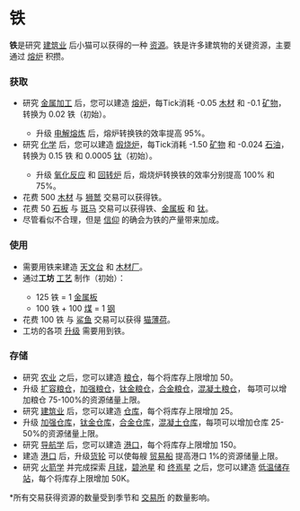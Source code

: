 # 铁

  <p><strong>铁</strong>是研究 <a href="?file=001-猫咪百科/03-科学/01-科学#建筑业">建筑业</a> 后小猫可以获得的一种 <a href="?file=003-资源大全/005-资源介绍">资源</a>。铁是许多建筑物的关键资源，主要通过 <a href="?file=001-猫咪百科/01-建筑物/06-工业建筑#熔炉">熔炉</a> 积攒。</p>


### 获取

   <ul>
    <li>研究 <a href="?file=001-猫咪百科/03-科学/01-科学#金属加工">金属加工</a> 后，您可以建造 <a href="?file=001-猫咪百科/01-建筑物/06-工业建筑#熔炉">熔炉</a>，每Tick消耗 -0.05 <a href="?file=003-资源大全/02-木材">木材</a> 和 -0.1 <a href="?file=003-资源大全/03-矿物">矿物</a>，转换为 0.02 铁</a>（初始）。</li>
    <ul>
     <li>升级 <a href="?file=001-猫咪百科/04-工坊/01-升级#电解熔炼">电解熔炼</a> 后，熔炉转换铁的效率提高 95%。</li>
    </ul>
    <li>研究 <a href="?file=001-猫咪百科/03-科学/01-科学#化学">化学</a> 后，您可以建造 <a href="?file=001-猫咪百科/01-建筑物/06-工业建筑#煅烧炉">煅烧炉</a>，每Tick消耗 -1.50 <a href="?file=003-资源大全/03-矿物">矿物</a> 和 -0.024 <a href="?file=003-资源大全/08-石油">石油</a>，转换为 0.15 铁 和 0.0005 <a href="?file=003-资源大全/09-钛">钛</a>（初始）。</li>
    <ul>
     <li>升级 <a href="?file=001-猫咪百科/04-工坊/01-升级#氧化反应">氧化反应</a> 和 <a href="?file=001-猫咪百科/04-工坊/01-升级#回转炉">回转炉</a> 后，煅烧炉转换铁的效率分别提高 100% 和 75%。</li>
    </ul>
    <li>花费 500 <a href="?file=003-资源大全/02-木材">木材</a> 与 <a href="?file=001-猫咪百科/05-贸易">狮鹫</a> 交易可以获得铁。</li>
    <li>花费 50 <a href="?file=003-资源大全/28-石板">石板</a> 与 <a href="?file=001-猫咪百科/05-贸易">斑马</a> 交易可以获得铁、<a href="?file=003-资源大全/30-金属板">金属板</a> 和 <a href="?file=003-资源大全/09-钛">钛</a>。</li>
    <li>尽管看似不合理，但是 <a href="?file=003-资源大全/16-信仰">信仰</a> 的确会为铁的产量带来加成。</li>
   </ul>
   
### 使用

   <ul>
    <li>需要用铁来建造 <a href="?file=001-猫咪百科/01-建筑物/03-科技建筑#天文台">天文台</a> 和 <a href="?file=001-猫咪百科/01-建筑物/05-资源建筑#木材厂">木材厂</a>。</li>
    <li>通过<strong>工坊</strong> <a href="?file=001-猫咪百科/04-工坊/02-工艺">工艺</a> 制作（初始）：</li>
    <ul>
     <li>125 铁 = 1 <a href="?file=003-资源大全/30-金属板">金属板</a></li>
     <li>100 铁 + 100 <a href="?file=003-资源大全/04-煤">煤</a> = 1 <a href="?file=003-资源大全/31-钢">钢</a></li>
    </ul>
    <li>花费 100 铁 与 <a href="?file=001-猫咪百科/05-贸易">鲨鱼</a> 交易可以获得 <a href="?file=003-资源大全/01-猫薄荷">猫薄荷</a>。</li>
    <li> 工坊的各项 <a href="?file=001-猫咪百科/04-工坊/01-升级">升级</a> 需要用到铁。</li>
   </ul>
   
### 存储

<ul>
    <li>研究 <a href="?file=001-猫咪百科/03-科学/01-科学#农业">农业</a> 之后，您可以建造 <a href="?file=001-猫咪百科/01-建筑物/04-存储建筑#粮仓">粮仓</a>，每个将库存上限增加 50。
    <li>升级 <a href="?file=001-猫咪百科/04-工坊/01-升级#扩容粮仓">扩容粮仓</a>，<a href="?file=001-猫咪百科/04-工坊/01-升级#加强粮仓">加强粮仓</a>，<a href="?file=001-猫咪百科/04-工坊/01-升级#钛金粮仓">钛金粮仓</a>，<a href="?file=001-猫咪百科/04-工坊/01-升级#合金粮仓">合金粮仓</a>，<a href="?file=001-猫咪百科/04-工坊/01-升级#混凝土粮仓">混凝土粮仓</a>， 每项可以增加粮仓 75-100%的资源储量上限。</li>
    <li>研究 <a href="?file=001-猫咪百科/03-科学/01-科学#建筑业">建筑业</a> 后，您可以建造 <a href="?file=001-猫咪百科/01-建筑物/04-存储建筑#仓库">仓库</a>，每个将库存上限增加 25。 </li>
    <li>升级 <a href="?file=001-猫咪百科/04-工坊/01-升级#加强仓库">加强仓库</a>，<a href="?file=001-猫咪百科/04-工坊/01-升级#钛金仓库">钛金仓库</a>，<a href="?file=001-猫咪百科/04-工坊/01-升级#合金仓库">合金仓库</a>，<a href="?file=001-猫咪百科/04-工坊/01-升级#混凝土仓库">混凝土仓库</a>，每项可以增加仓库 25-50%的资源储量上限。</li>
    <li>研究 <a href="?file=001-猫咪百科/03-科学/01-科学#导航学">导航学</a> 后，您可以建造 <a href="?file=001-猫咪百科/01-建筑物/04-存储建筑#港口">港口</a>，每个将库存上限增加 150。 </li>
    <li>建造 <a href="?file=001-猫咪百科/01-建筑物/04-存储建筑#港口">港口</a> 后，升级<a href="??file=001-猫咪百科/04-工坊/01-升级#货轮">货轮</a> 可以使每艘 <a href="?file=003-资源大全/26-贸易船">贸易船</a> 提高港口 1%的资源储量上限。</li>
    <li>研究 <a href="?file=001-猫咪百科/03-科学/01-科学#火箭学">火箭学</a> 并完成探索 <a href="?file=001-猫咪百科/07-空间/01-地面控制#探索月球">月球</a>，<a href="?file=001-猫咪百科/07-空间/01-地面控制#探索碧池星">碧池星</a> 和 <a href="?file=001-猫咪百科/07-空间/01-地面控制#探索终焉星">终焉星</a> 之后，您可以建造 <a href="?file=001-猫咪百科/07-空间/08-终焉#低温储存站">低温储存站</a>，每个将库存上限增加 50K。</li>
</ul>
   <p>*所有交易获得资源的数量受到季节和 <a href="?file=001-猫咪百科/01-建筑物/08-其它建筑#交易所">交易所</a> 的数量影响。</p>
